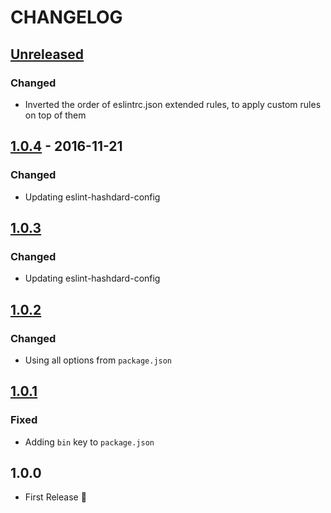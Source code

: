 # CHANGELOG

## [Unreleased]

### Changed

* Inverted the order of eslintrc.json extended rules, to apply custom rules on top of them

## [1.0.4] - 2016-11-21
### Changed
* Updating eslint-hashdard-config

## [1.0.3]
### Changed
* Updating eslint-hashdard-config

## [1.0.2]
### Changed
* Using all options from `package.json`

## [1.0.1]
### Fixed
* Adding `bin` key to `package.json`

## 1.0.0
* First Release :tada:

[Unreleased]: https://github.com/hashlabs/hashdard/compare/1.0.4...HEAD
[1.0.4]: https://github.com/hashlabs/hashdard/compare/1.0.3...1.0.4
[1.0.3]: https://github.com/hashlabs/hashdard/compare/1.0.2...1.0.3
[1.0.2]: https://github.com/hashlabs/hashdard/compare/1.0.1...1.0.2
[1.0.1]: https://github.com/hashlabs/hashdard/compare/1.0.0...1.0.1
